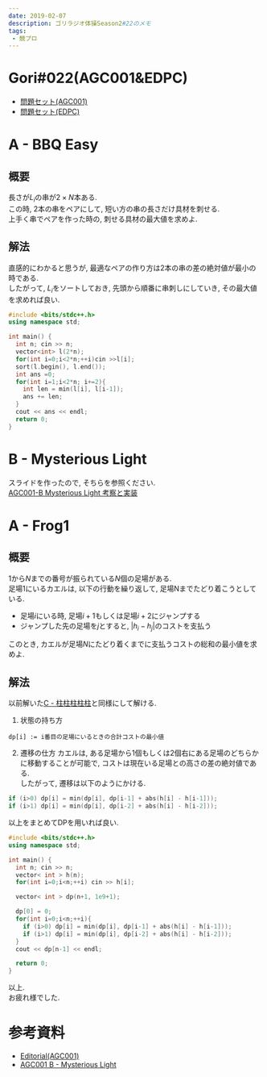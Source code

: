 ```yaml
---
date: 2019-02-07
description: ゴリラジオ体操Season2#22のメモ
tags:
 - 競プロ
---
```


# Gori#022(AGC001&EDPC)
 - [問題セット(AGC001)](https://atcoder.jp/contests/agc001/tasks)
 - [問題セット(EDPC)](https://atcoder.jp/contests/dp/tasks)

# A - BBQ Easy
## 概要
長さが$L_i$の串が$2 \times N$本ある.  
この時, $2$本の串をペアにして, 短い方の串の長さだけ具材を刺せる.  
上手く串でペアを作った時の, 刺せる具材の最大値を求めよ.

## 解法
直感的にわかると思うが, 最適なペアの作り方は$2$本の串の差の絶対値が最小の時である.  
したがって, $L_i$をソートしておき, 先頭から順番に串刺しにしていき, その最大値を求めれば良い.

```cpp
#include <bits/stdc++.h>
using namespace std;

int main() {
  int n; cin >> n;
  vector<int> l(2*n);
  for(int i=0;i<2*n;++i)cin >>l[i];
  sort(l.begin(), l.end());
  int ans =0;
  for(int i=1;i<2*n; i+=2){
    int len = min(l[i], l[i-1]);
    ans += len;
  }
  cout << ans << endl;
  return 0;
}

```

# B - Mysterious Light
スライドを作ったので, そちらを参照ください.  
[AGC001-B Mysterious Light 考察と実装](https://speakerdeck.com/task4233/agc001-b-mysterious-light-kao-cha-toshi-zhuang)

# A - Frog1
## 概要
$1$から$N$までの番号が振られている$N$個の足場がある.  
足場1にいるカエルは, 以下の行動を繰り返して, 足場Nまでたどり着こうとしている.  
 - 足場$i$にいる時, 足場$i+1$もしくは足場$i+2$にジャンプする
 - ジャンプした先の足場を$j$とすると, $|h_i - h_j|$のコストを支払う

このとき, カエルが足場$N$にたどり着くまでに支払うコストの総和の最小値を求めよ.

## 解法
以前解いた[C - 柱柱柱柱柱](020.html#c-柱柱柱柱柱)と同様にして解ける.

1. 状態の持ち方
```
dp[i] := i番目の足場にいるときの合計コストの最小値
```

2. 遷移の仕方
カエルは, ある足場から1個もしくは2個右にある足場のどちらかに移動することが可能で, コストは現在いる足場との高さの差の絶対値である.  
したがって, 遷移は以下のようにかける.  
```cpp
if (i>0) dp[i] = min(dp[i], dp[i-1] + abs(h[i] - h[i-1]));
if (i>1) dp[i] = min(dp[i], dp[i-2] + abs(h[i] - h[i-2]));
```

以上をまとめてDPを用いれば良い.

```cpp
#include <bits/stdc++.h>
using namespace std;

int main() {
  int n; cin >> n;
  vector< int > h(n);
  for(int i=0;i<n;++i) cin >> h[i];

  vector< int > dp(n+1, 1e9+1);

  dp[0] = 0;
  for(int i=0;i<n;++i){
    if (i>0) dp[i] = min(dp[i], dp[i-1] + abs(h[i] - h[i-1]));
    if (i>1) dp[i] = min(dp[i], dp[i-2] + abs(h[i] - h[i-2]));
  }
  cout << dp[n-1] << endl;

  return 0;
}

```

以上.  
お疲れ様でした.

# 参考資料
 - [Editorial(AGC001)](http://agc001.contest.atcoder.jp/data/agc/001/editorial.pdf)
 - [AGC001 B - Mysterious Light](http://procon-nenuon61.hatenablog.com/entry/2017/10/15/175948)